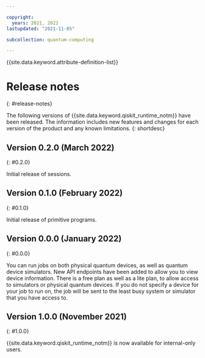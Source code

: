 ```yaml
---

copyright:
  years: 2021, 2022
lastupdated: "2021-11-05"

subcollection: quantum-computing

---
```


{{site.data.keyword.attribute-definition-list}}


# Release notes
{: #release-notes}

The following versions of {{site.data.keyword.qiskit_runtime_notm}} have been released. The information includes new features and changes for each version of the product and any known limitations.
{: shortdesc}

## Version 0.2.0 (March 2022)
{: #0.2.0}

Initial release of sessions.

## Version 0.1.0 (February 2022)
{: #0.1.0}

Initial release of primitive programs.

## Version 0.0.0 (January 2022)
{: #0.0.0}

You can run jobs on both physical quantum devices, as well as quantum device simulators.
New API endpoints have been added to allow you to view device information.
There is a free plan as well as a lite plan, to allow access to simulators or physical quantum devices.
If you do not specify a device for your job to run on, the job will be sent to the least busy system or simulator that you have access to.

## Version 1.0.0 (November 2021)
{: #1.0.0}

{{site.data.keyword.qiskit_runtime_notm}} is now available for internal-only users.
